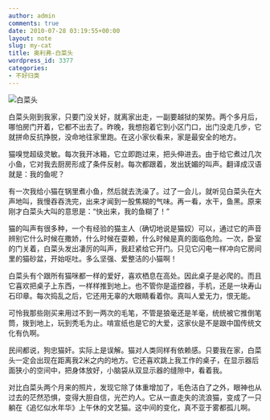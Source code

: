 ```yaml
---
author: admin
comments: true
date: 2010-07-28 03:19:55+00:00
layout: note
slug: my-cat
title: 奥利弗-白菜头
wordpress_id: 3377
categories:
- 不好归类
---
```


![白菜头](http://pic.yupoo.com/ctb.my/471129b31a2d/medium.jpg)

白菜头刚到我家，只要门没关好，就离家出走，一副要越狱的架势。两个多月后，哪怕房门开着，它都不出去了。昨晚，我想抱着它到小区门口，出门没走几步，它就拼命反抗挣脱，没命地往家里跑。在这小家伙看来，家是最安全的地方。

猫嗅觉超级灵敏。每次我开冰箱，它立即跑过来，把头伸进去。由于给它煮过几次小鱼，它对我去厨房形成了条件反射。每次都跟着，发出妩媚的叫声。翻译成汉语就是：我的鱼呢？

有一次我给小猫在锅里煮小鱼，然后就去洗澡了。过了一会儿，就听见白菜头在大声地叫，我慢吞吞洗完，出来才闻到一股焦糊的气味。再一看，水干，鱼黑。原来刚才白菜头大叫的意思是：“快出来，我的鱼糊了！”

猫的叫声有很多种，一个有经验的猫主人（确切地说是猫奴）可以，通过它的声音辨别它什么时候在撒娇，什么时候在耍赖，什么时候是真的面临危险。一次，卧室的门关着，白菜头发出凄厉的叫声，我赶紧给它开门。只见它闪电一样冲向它房间里的猫砂盆，开始呕吐。多么坚强、爱整洁的小猫啊！

白菜头有个跟所有猫咪都一样的爱好，喜欢栖息在高处。因此桌子是必爬的。而且它喜欢把桌子上东西，一样样推到地上。也不管你是遥控器，手机，还是一块寿山石印章。每次捣乱之后，它还用无辜的大眼睛看着你。真叫人爱无力，恨无能。

可怜我那些刚买来用过不到一两次的毛笔，不管是狼毫还是羊毫，统统被它推倒笔筒，拨到地上，玩到秃毛为止。啃宣纸也是它的大爱，这家伙是不是跟中国传统文化有仇啊。

民间都说，狗忠猫奸。实际上是误解。猫对人类同样有依赖感。只要我在家，白菜头一定会出现在距离我2米之内的地方。它还喜欢跳上我工作的桌子，在显示器后面狭小的空间中，把身体放好，小脑袋从双显示器的缝隙中，看着我。

对比白菜头两个月来的照片，发现它除了体重增加了，毛色洁白了之外，眼神也从过去的茫然恐惧，变得大胆自信，光芒灼人。它从一直走失的流浪猫，变成了一只躺在《追忆似水年华》上午休的文艺猫。这中间的变化，真不亚于雾都孤儿啊。
